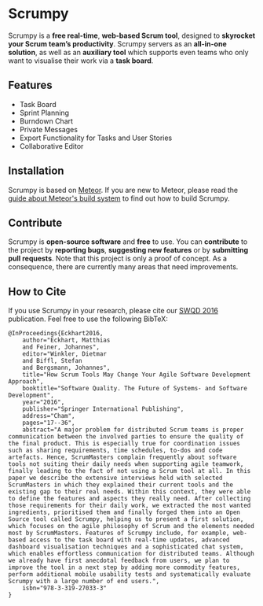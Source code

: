 # Scrumpy
Scrumpy is a **free real-time**, **web-based Scrum tool**, designed to **skyrocket your Scrum team’s productivity**. Scrumpy servers as an **all-in-one solution**, as well as an **auxiliary tool** which supports even teams who only want to visualise their work via a **task board**.

## Features
- Task Board
- Sprint Planning
- Burndown Chart
- Private Messages
- Export Functionality for Tasks and User Stories
- Collaborative Editor

## Installation
Scrumpy is based on [Meteor](https://meteor.com). If you are new to Meteor, please read the [guide about Meteor's build system](https://guide.meteor.com/v1.2/build-tool.html) to find out how to build Scrumpy.

## Contribute
Scrumpy is **open-source software** and **free** to use. You can **contribute** to the project by **reporting bugs**, **suggesting new features** or by **submitting pull requests**. Note that this project is only a proof of concept. As a consequence, there are currently many areas that need improvements.

## How to Cite
If you use Scrumpy in your research, please cite our [SWQD 2016](https://link.springer.com/chapter/10.1007%2F978-3-319-27033-3_2) publication. Feel free to use the following BibTeX:

```
@InProceedings{Eckhart2016,
	author="Eckhart, Matthias
	and Feiner, Johannes",
	editor="Winkler, Dietmar
	and Biffl, Stefan
	and Bergsmann, Johannes",
	title="How Scrum Tools May Change Your Agile Software Development Approach",
	booktitle="Software Quality. The Future of Systems- and Software Development",
	year="2016",
	publisher="Springer International Publishing",
	address="Cham",
	pages="17--36",
	abstract="A major problem for distributed Scrum teams is proper communication between the involved parties to ensure the quality of the final product. This is especially true for coordination issues such as sharing requirements, time schedules, to-dos and code artefacts. Hence, ScrumMasters complain frequently about software tools not suiting their daily needs when supporting agile teamwork, finally leading to the fact of not using a Scrum tool at all. In this paper we describe the extensive interviews held with selected ScrumMasters in which they explained their current tools and the existing gap to their real needs. Within this context, they were able to define the features and aspects they really need. After collecting those requirements for their daily work, we extracted the most wanted ingredients, prioritised them and finally forged them into an Open Source tool called Scrumpy, helping us to present a first solution, which focuses on the agile philosophy of Scrum and the elements needed most by ScrumMasters. Features of Scrumpy include, for example, web-based access to the task board with real-time updates, advanced dashboard visualisation techniques and a sophisticated chat system, which enables effortless communication for distributed teams. Although we already have first anecdotal feedback from users, we plan to improve the tool in a next step by adding more commodity features, perform additional mobile usability tests and systematically evaluate Scrumpy with a large number of end users.",
	isbn="978-3-319-27033-3"
}
```
